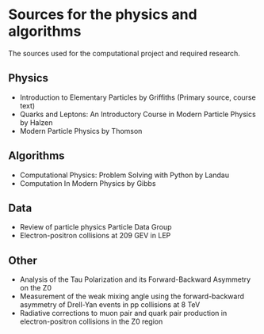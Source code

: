 # Sources for the physics and algorithms #
The sources used for the computational project and required research.

## Physics ##
- Introduction to Elementary Particles by Griffiths (Primary source, course text)
- Quarks and Leptons: An Introductory Course in Modern Particle Physics by Halzen
- Modern Particle Physics by Thomson

## Algorithms ##
- Computational Physics: Problem Solving with Python by Landau
- Computation In Modern Physics by Gibbs

## Data ##
- Review of particle physics Particle Data Group
- Electron-positron collisions at 209 GEV in LEP

## Other ##
- Analysis of the Tau Polarization and its Forward-Backward Asymmetry on the Z0
- Measurement of the weak mixing angle using the forward-backward asymmetry of Drell-Yan events in pp collisions at 8 TeV
- Radiative corrections to muon pair and quark pair production in electron-positron collisions in the Z0 region
